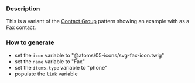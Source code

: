 ### Description
This is a variant of the [Contact Group](./?p=molecules-contact-group) pattern showing an example with as a Fax contact.

### How to generate
* set the `icon` variable to "@atoms/05-icons/svg-fax-icon.twig"
* set the `name` variable to "Fax"
* set the `items.type` variable to "phone"
* populate the `link` variable

